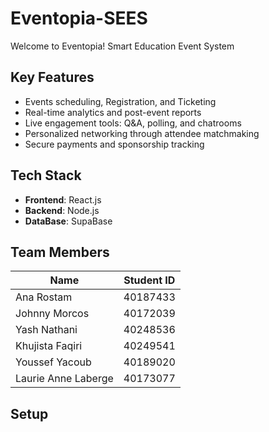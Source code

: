 # Eventopia-SEES
Welcome to Eventopia! Smart Education Event System

## Key Features
- Events scheduling, Registration, and Ticketing
- Real-time analytics and post-event reports
- Live engagement tools: Q&A, polling, and chatrooms
- Personalized networking through attendee matchmaking
- Secure payments and sponsorship tracking


## Tech Stack
- **Frontend**: React.js
- **Backend**: Node.js
- **DataBase**: SupaBase


## Team Members
| Name               | Student ID          |
|--------------------|---------------------|
|Ana Rostam          |   40187433          |
|Johnny Morcos       |   40172039          |
|Yash Nathani        |   40248536          |
|Khujista Faqiri     |   40249541          |
|Youssef Yacoub      |   40189020          |
|Laurie Anne Laberge |   40173077          |

## Setup
